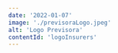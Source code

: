 ```yaml
---
date: '2022-01-07'
image: './previsoraLogo.jpeg'
alt: 'Logo Previsora'
contentId: 'logoInsurers'
---
```

